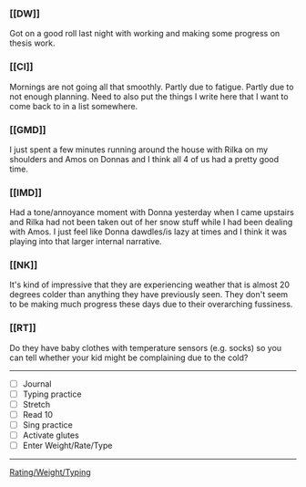 ### [[DW]]
Got on a good roll last night with working and making some progress on thesis work.

### [[CI]]
Mornings are not going all that smoothly. Partly due to fatigue. Partly due to not enough planning. Need to also put the things I write here that I want to come back to in a list somewhere.

### [[GMD]]
I just spent a few minutes running around the house with Rilka on my shoulders and Amos on Donnas and I think all 4 of us had a pretty good time.

### [[IMD]]
Had a tone/annoyance moment with Donna yesterday when I came upstairs and Rilka had not been taken out of her snow stuff while I had been dealing with Amos. I just feel like Donna dawdles/is lazy at times and I think it was playing into that larger internal narrative.

### [[NK]]
It's kind of impressive that they are experiencing weather that is almost 20 degrees colder than anything they have previously seen. They don't seem to be making much progress these days due to their overarching fussiness.

### [[RT]]
Do they have baby clothes with temperature sensors (e.g. socks) so you can tell whether your kid might be complaining due to the cold?

---
- [ ] Journal
- [ ] Typing practice
- [ ] Stretch
- [ ] Read 10
- [ ] Sing practice
- [ ] Activate glutes
- [ ] Enter Weight/Rate/Type
---

[Rating/Weight/Typing](https://docs.google.com/spreadsheets/d/1p6cinTqipnxyiSCgPBAWp2cAHA5q6P0NL58bNCxedCY/edit#gid=0)
